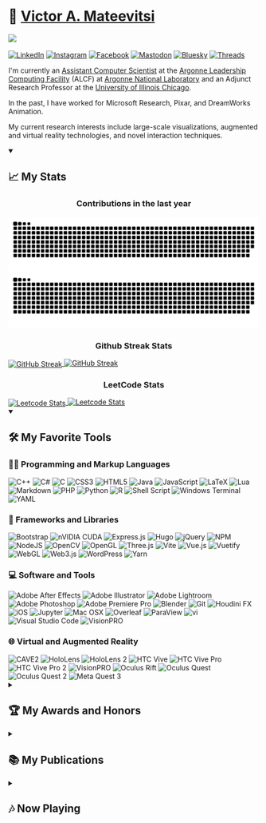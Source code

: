 # 🏡 [Victor A. Mateevitsi](https://vmateevitsi.com)

![](https://komarev.com/ghpvc/?username=mvictoras&color=blue)

<a href="https://www.linkedin.com/in/mvictoras/" target="_blank"><img src="https://img.shields.io/badge/LinkedIn-%230077B5.svg?&style=flat-square&logo=linkedin&logoColor=white" alt="LinkedIn"></a>
<a href="https://www.instagram.com/mvictoras/" target="_blank"><img src="https://img.shields.io/badge/Instagram-%23E4405F.svg?&style=flat-square&logo=instagram&logoColor=white" alt="Instagram"></a>
<a href="https://www.facebook.com/vmateevitsi" target="_blank"><img src="https://img.shields.io/badge/Facebook-%231877F2.svg?&style=flat-square&logo=facebook&logoColor=white" alt="Facebook"></a>
<a href="https://hci.social/@mvictoras" target="_blank"><img src="https://img.shields.io/badge/Mastodon-%232B90D9.svg?&style=flat-square&logo=mastodon&logoColor=white" alt="Mastodon"></a>
<a href="https://bsky.app/profile/vmateevitsi.com" target="_blank"><img src="https://img.shields.io/badge/Bluesky-%231185FE.svg?&style=flat-square&logo=bluesky&logoColor=white" alt="Bluesky"></a>
<a href="https://www.threads.net/@mvictoras" target="_blank"><img src="https://img.shields.io/badge/Threads-%23000000.svg?&style=flat-square&logo=threads&logoColor=white" alt="Threads"></a>

I'm currently an [Assistant Computer Scientist](https://www.alcf.anl.gov/about/people/victor-mateevitsi) at the [Argonne Leadership Computing Facility](https://alcf.anl.gov) (ALCF) at [Argonne National Laboratory](https://www.anl.gov) and an Adjunct Research Professor at the [University of Illinois Chicago](https://www.uic.edu).

In the past, I have worked for Microsoft Research, Pixar, and DreamWorks Animation.

My current research interests include large-scale visualizations, augmented and virtual reality technologies, and novel interaction techniques.

<details open>
  <summary><h2>📈 My Stats</h2></summary>

  <!-- Contribution Heatmap with Snake Animation -->
  <p align="center">
    <h3 align="center">Contributions in the last year</h3>
  </p>
  <img src="https://github.com/mvictoras/mvictoras/blob/output/ocean.svg?color_snake=#15F8EB&color_dots=#bfd6f6,#8dbdff,#64a1f4,#4b91f1,#3c7dd9#gh-dark-mode-only" alt="Snake animation">
  <img src="https://github.com/mvictoras/mvictoras/blob/output/github-snake.svg?color_snake=#00FC58#gh-light-mode-only" alt="Snake animation">

  <!-- Github Streak Stats -->
  <p align="center">
    <h3 align="center">Github Streak Stats</h3>
  </p>
  <a href="#gh-dark-mode-only">
    <img align="center" src="https://github-readme-streak-stats.herokuapp.com?user=mvictoras&border_radius=20&theme=tokyonight#gh-dark-mode-only" alt="GitHub Streak">
  </a>
  <a href="#gh-light-mode-only">
    <img src="https://github-readme-streak-stats.herokuapp.com?user=mvictoras&border_radius=20&theme=default#gh-light-mode-only" alt="GitHub Streak">
  </a>
  
  <!-- LeetCode Stats -->
  <p align="center">
    <h3 align="center">LeetCode Stats</h3>
  </p>
  <a href="https://leetcode.com/mvictoras#gh-dark-mode-only">
    <img align="center" src="https://leetcard.jacoblin.cool/mvictoras?border=1&radius=20&theme=unicorn#gh-dark-mode-only" alt="Leetcode Stats">
  </a>
  <a href="https://leetcode.com/mvictoras#gh-light-mode-only">
    <img src="https://leetcard.jacoblin.cool/mvictoras?border=1&radius=20&theme=light#gh-light-mode-only" alt="Leetcode Stats">
  </a>
</details>

<details open>
  <summary><h2>🛠️ My Favorite Tools</h2></summary>
  
  <h3>👨‍💻 Programming and Markup Languages</h3>
  <img src="https://img.shields.io/badge/C++-%2300599C.svg?&logo=c%2B%2B&logoColor=white" alt="C++"/>
  <img src="https://img.shields.io/badge/C%23-%23239120.svg?logo=csharp&logoColor=white" alt="C#"/>
  <img src="https://img.shields.io/badge/C-%2300599C.svg?logo=c&logoColor=white" alt="C"/>
  <img src="https://img.shields.io/badge/CSS3-%231572B6.svg?logo=css3&logoColor=white" alt="CSS3"/>
  <img src="https://img.shields.io/badge/HTML5-%23E34F26.svg?logo=html5&logoColor=white" alt="HTML5"/>
  <img src="https://img.shields.io/badge/Java-%23ED8B00.svg?logo=openjdk&logoColor=white" alt="Java"/>
  <img src="https://img.shields.io/badge/JavaScript-%23323330.svg?logo=javascript&logoColor=%23F7DF1E" alt="JavaScript"/>
  <img src="https://img.shields.io/badge/LaTeX-%23008080.svg?logo=latex&logoColor=white" alt="LaTeX"/>
  <img src="https://img.shields.io/badge/Lua-%232C2D72.svg?logo=lua&logoColor=white" alt="Lua"/>
  <img src="https://img.shields.io/badge/Markdown-%23000000.svg?logo=markdown&logoColor=white" alt="Markdown"/>
  <img src="https://img.shields.io/badge/PHP-%23777BB4.svg?logo=php&logoColor=white" alt="PHP"/>
  <img src="https://img.shields.io/badge/Python-3670A0?logo=python&logoColor=ffdd54" alt="Python"/>
  <img src="https://img.shields.io/badge/R-%23276DC3.svg?logo=r&logoColor=white" alt="R"/>
  <img src="https://img.shields.io/badge/Shell_Script-%23121011.svg?logo=gnu-bash&logoColor=white" alt="Shell Script"/>
  <img src="https://img.shields.io/badge/Windows%20Terminal-%234D4D4D.svg?logo=windows-terminal&logoColor=white" alt="Windows Terminal"/>
  <img src="https://img.shields.io/badge/YAML-%23ffffff.svg?logo=yaml&logoColor=151515" alt="YAML"/>

  <h3>🧰 Frameworks and Libraries</h3>
  <img src="https://img.shields.io/badge/Bootstrap-%238511FA.svg?logo=bootstrap&logoColor=white" alt="Bootstrap"/>
  <img src="https://img.shields.io/badge/CUDA-000000.svg?logo=nVIDIA&logoColor=green" alt="nVIDIA CUDA"/>
  <img src="https://img.shields.io/badge/Express.js-%23404d59.svg?logo=express&logoColor=%2361DAFB" alt="Express.js"/>
  <img src="https://img.shields.io/badge/Hugo-black.svg?logo=Hugo&logoColor=white" alt="Hugo"/>
  <img src="https://img.shields.io/badge/jQuery-%230769AD.svg?logo=jquery&logoColor=white" alt="jQuery"/>
  <img src="https://img.shields.io/badge/NPM-%23CB3837.svg?logo=npm&logoColor=white" alt="NPM"/>
  <img src="https://img.shields.io/badge/Node.js-6DA55F.svg?logo=node.js&logoColor=white" alt="NodeJS"/>
  <img src="https://img.shields.io/badge/OpenCV-%23white.svg?logo=opencv&logoColor=white" alt="OpenCV"/>
  <img src="https://img.shields.io/badge/OpenGL-%23FFFFFF.svg?logo=opengl&logoColor=white" alt="OpenGL"/>
  <img src="https://img.shields.io/badge/Three.js-black.svg?logo=three.js&logoColor=white" alt="Three.js"/>
  <img src="https://img.shields.io/badge/Vite-%23646CFF.svg?logo=vite&logoColor=white" alt="Vite"/>
  <img src="https://img.shields.io/badge/Vue.js-%2335495e.svg?logo=vuedotjs&logoColor=%234FC08D" alt="Vue.js"/>
  <img src="https://img.shields.io/badge/Vuetify-1867C0.svg?logo=vuetify&logoColor=AEDDFF" alt="Vuetify"/>
  <img src="https://img.shields.io/badge/WebGL-990000.svg?logo=webgl&logoColor=white" alt="WebGL"/>
  <img src="https://img.shields.io/badge/Web3.js-F16822.svg?logo=web3.js&logoColor=white" alt="Web3.js"/>
  <img src="https://img.shields.io/badge/WordPress-%23117AC9.svg?logo=WordPress&logoColor=white" alt="WordPress"/>
  <img src="https://img.shields.io/badge/Yarn-%232C8EBB.svg?logo=yarn&logoColor=white" alt="Yarn"/>

  <h3>💻 Software and Tools</h3>
  <img src="https://img.shields.io/badge/Adobe%20After%20Effects-9999FF.svg?logo=Adobe%20After%20Effects&logoColor=white" alt="Adobe After Effects"/>
  <img src="https://img.shields.io/badge/Adobe%20Illustrator-%23FF9A00.svg?logo=Adobe%20illustrator&logoColor=white" alt="Adobe Illustrator"/>
  <img src="https://img.shields.io/badge/Adobe%20Lightroom-31A8FF.svg?logo=Adobe%20Lightroom&logoColor=white" alt="Adobe Lightroom"/>
  <img src="https://img.shields.io/badge/Adobe%20Photoshop-%2331A8FF.svg?logo=adobe%20photoshop&logoColor=white" alt="Adobe Photoshop"/>
  <img src="https://img.shields.io/badge/Adobe%20Premiere%20Pro-9999FF.svg?logo=Adobe%20Premiere%20Pro&logoColor=white" alt="Adobe Premiere Pro"/>
  <img src="https://img.shields.io/badge/Blender-%23F5792A.svg?logo=blender&logoColor=white" alt="Blender"/>
  <img src="https://img.shields.io/badge/Git-F05033.svg?logo=git&logoColor=white" alt="Git"/>
  <img src="https://img.shields.io/badge/Houdini%20FX-%23FF4713.svg?logo=houdini&logoColor=white" alt="Houdini FX"/>
  <img src="https://img.shields.io/badge/iOS-000000.svg?logo=apple&logoColor=white" alt="iOS"/>
  <img src="https://img.shields.io/badge/Jupyter-F37626.svg?logo=Jupyter&logoColor=white" alt="Jupyter"/>
  <img src="https://img.shields.io/badge/Mac%20OSX-000000.svg?logo=apple&logoColor=white" alt="Mac OSX"/>
  <img src="https://img.shields.io/badge/Overleaf-%2344B78B.svg?logo=overleaf&logoColor=white" alt="Overleaf"/>
  <img src="https://img.shields.io/badge/ParaView-%234EA1D3.svg?logo=paraview&logoColor=white" alt="ParaView"/>
  <img src="https://img.shields.io/badge/vi-%23000000.svg?logo=vim&logoColor=white" alt="vi"/>
  <img src="https://img.shields.io/badge/Visual%20Studio%20Code-0078d7.svg?logo=visual-studio-code&logoColor=white" alt="Visual Studio Code"/>
  <img src="https://img.shields.io/badge/VisionPRO-000000.svg?logo=apple&logoColor=white" alt="VisionPRO"/>

  <h3>🌐 Virtual and Augmented Reality</h3>
  <img src="https://img.shields.io/badge/CAVE2-00AEEF.svg?logo=none&logoColor=white" alt="CAVE2"/>
  <img src="https://img.shields.io/badge/HoloLens-0078D7.svg?logo=microsoft&logoColor=white" alt="HoloLens"/>
  <img src="https://img.shields.io/badge/HoloLens%202-0078D7.svg?logo=microsoft&logoColor=white" alt="HoloLens 2"/>
  <img src="https://img.shields.io/badge/HTC%20Vive-0094F8.svg?logo=htc&logoColor=white" alt="HTC Vive"/>
  <img src="https://img.shields.io/badge/HTC%20Vive%20Pro-0094F8.svg?logo=htc&logoColor=white" alt="HTC Vive Pro"/>
  <img src="https://img.shields.io/badge/HTC%20Vive%20Pro%202-0094F8.svg?logo=htc&logoColor=white" alt="HTC Vive Pro 2"/>
  <img src="https://img.shields.io/badge/VisionPRO-000000.svg?logo=apple&logoColor=white" alt="VisionPRO"/>
  <img src="https://img.shields.io/badge/Oculus%20Rift-1C1E20.svg?logo=oculus&logoColor=white" alt="Oculus Rift"/>
  <img src="https://img.shields.io/badge/Oculus%20Quest-1C1E20.svg?logo=oculus&logoColor=white" alt="Oculus Quest"/>
  <img src="https://img.shields.io/badge/Oculus%20Quest%202-1C1E20.svg?logo=oculus&logoColor=white" alt="Oculus Quest 2"/>
  <img src="https://img.shields.io/badge/Meta%20Quest%203-1C1E20.svg?logo=meta&logoColor=white" alt="Meta Quest 3"/>
</details>

<details>
  <summary><h2>🏆 My Awards and Honors</h2></summary>

  - **Best Paper Award**  
    *2023, [ISAV 2023 Workshop](https://www.alcf.anl.gov/news/alcf-team-wins-best-paper-award-isav-2023-workshop)*

  - **IEEE Scientific Visualization Contest Winner**  
    *2023, [IEEE VIS Conference](https://www.computer.org/csdl/magazine/cg/5555/01/10637909/1ZqVqf74oKc)*

  - **IEEE Scientific Visualization Contest, Best Workflow**  
    *2023, [IEEE VIS Conference](https://www.computer.org/csdl/magazine/cg/5555/01/10637909/1ZqVqf74oKc)*

  - **Argonne Impact Award**  
    *2023, Argonne National Laboratory*
  
  - **TEDx Speaker**  
    *2016, [TEDxUofIChicago](https://www.youtube.com/watch?v=gtU-6cxi1OA)*
  
  - **Alien of Extraordinary Ability**  
    *2016, US Green Card*
  
  - **Dean’s Scholar Award**  
    *2015, [University of Illinois at Chicago](hhttps://www.evl.uic.edu/events/2088)*
  
  - **20 in their 20s**  
    *2014, [Crain’s Chicago Business](https://www.chicagobusiness.com/awards/20-their-20s-victor-mateevitsi)*
  
  - **Best Paper Award**  
    *2014, [IEEE CollaborateCom](https://sage2.sagecommons.org/2014/10/26/sage2-gets-best-paper-award-at-collaboratecom-2014/)*
  
  - **Fifty For The Future®**  
    *2013, [Illinois Technology Foundation](https://today.uic.edu/computer-science-students-among-fifty-for-future/)*
  
  - **Certificate of Appreciation for outstanding performance and lasting contribution to Wearable Technology**  
    *2013, MIT Enterprise Forum Chicago*
  
  - **Best Augmented Reality Hardware (Finalist)**  
    *2013, Augmented World Expo*
  
  - **Image of Research (Finalist)**  
    *2013, University of Illinois at Chicago*

</details>


<details>
  <summary><h2>📚 My Publications</h2></summary>

  1. Martin, A., Liu, G., Ladd, W., Lee, S., Gounley, J., Vetter, J., Patel, S., Rizzi, S., **Mateevitsi, V.**, Insley, J. and Randles, A. (2023, November). Performance Evaluation of Heterogeneous GPU Programming Frameworks for Hemodynamic Simulations. In *Proceedings of the SC'23 Workshops of The International Conference on High Performance Computing, Network, Storage, and Analysis (pp. 1126-1137)*.

  2. **V. A. Mateevitsi**, M. Bode, N. Ferrier, P. Fischer, J. H. Göbbert, J. A. Insley, Y. H. Lan, M. Min, M. E. Papka, S. Patel, S. Rizzi, and J. Windgassen. 2023. Scaling Computational Fluid Dynamics: In Situ Visualization of NekRS using SENSEI. In *Workshops of The International Conference on High Performance Computing, Network, Storage, and Analysis (SC-W 2023)*, November 12–17, 2023, Denver, CO, USA. ACM, New York, NY, USA, 6 pages.

  3. Wu, Q., Insley, J. A., **Mateevitsi, V. A.**, Rizzi, S., & Ma, K. L. (2022, October). Distributed Volumetric Neural Representation for in situ Visualization and Analysis. In *2022 IEEE 12th Symposium on Large Data Analysis and Visualization (LDAV)* (pp. 1-2). IEEE.
  
  4. **Tishchenko, N., Ferrier, N., Insley, J. A., **Mateevitsi, V. A.**, Papka, M. E., Rizzi, S., & Tan, J.** (2022, October). Toward Bi-directional In Situ Visualization and Analysis of Blood Flow Simulations With Dynamic Deforming Walls. In *2022 IEEE 12th Symposium on Large Data Analysis and Visualization (LDAV)* (pp. 1-2). IEEE.
  
  5. **Ortiz, J. A., Insley, J. A., Knowles, J., Mateevitsi, V. A., Papka, M. E., & Rizzi, S.** (2022, October). Massive Data Visualization Techniques for use in Virtual Reality Devices. In *2022 IEEE 12th Symposium on Large Data Analysis and Visualization (LDAV)* (pp. 1-2). IEEE.
  
  6. **Nealey, I., Ferrier, N., Insley, J. A., Mateevitsi, V. A., Rizzi, S., & Schulze, J.** (2022, October). Sort-Last In-Transit Data Visualization with SENSEI, Catalyst, and Unreal Engine. In *2022 IEEE 12th Symposium on Large Data Analysis and Visualization (LDAV)* (pp. 1-2). IEEE.
  
  7. **Nealey, I., Ferrier, N., Insley, J. A., Mateevitsi, V. A., Papka, M. E., & Rizzi, S.** (2022, May). Cinema Transfer: A Containerized Visualization Workflow. In *International Conference on High Performance Computing* (pp. 324-343). Cham: Springer International Publishing.
  
  8. **Yang, O., Papakostas, M., Scott, J. M., O'Neill, E. R., Kondrashov, K. S., Mateevitsi, V. A., ... & Dittberner, A. B.** (2022). CheckMyFit: Ear Selfie to Assist User Insertion of Hearing Aids. *Proceedings of the ACM on Human-Computer Interaction*, 6(MHCI), 1-21.
  
  9. **Bucaro, C., Murphy, N., Ferrier, J., Insley, V. Mateevitsi, M. E. Papka, S. Rizzi, J. Tan.** Instrumenting Multiphysics Blood Flow Simulation Codes for In Situ Visualization and Analysis. In *2021 IEEE 11th Symposium on Large Data Analysis and Visualization (LDAV)*, IEEE, 2021.
  
  10. **J. Novak, J. Archer, V. Mateevitsi, and S. Jones.** (2016). Communication, machines & human augmentics. *Communication+ 1*, 1(2016): 51-35.
  
  11. **J. Lanier, V. Mateevitsi, K. Rathinavel, L. Shapira, J. Menke, P. Therien, J. Hudman, G. Speiginer, A. Stevenson Won, A. Banburski, X. Benavides, J. Amores, J. Porras Lurashi and W. Chang.** The RealityMashers: Augmented Reality Wide Field-of-View Optical See-Through Head Mounted Displays. In *15th IEEE International Symposium on Mixed and Augmented Reality (ISMAR)*, 2016.
  
  12. **J. Novak, J. Archer, V. Mateevitsi, and S. Jones.** Communication, Machines & Human Augmentics. To appear in *Communication+ 1* journal, 2016.

  13. **L. Renambot, T. Marrinan, J. Aurisano, A. Nishimoto, V. Mateevitsi, K. Bharadwaj, L. Long, A. Johnson, M. Brown, and J. Leigh.** SAGE2: A collaboration portal for scalable resolution displays. *Future Generation Computer Systems*, 54 (2016): 296-305.

  14. **V. Mateevitsi, T. Patel, J. Leigh, and B. Levy.** (2015). Reimagining the microscope in the 21st century using the scalable adaptive graphics environment. *Journal of Pathology Informatics*, 6(2015).
  
  15. **V. Mateevitsi, and B. Levy.** (2014). Scalable Adaptive Graphics Environment: A Novel Way to View and Manipulate Whole-Slide Images. *Analytical Cellular Pathology 2014* (2014).
  
  16. **T. Marrinan, J. Aurisano, A. Nishimoto, K. Bharadwaj, V. Mateevitsi, L. Renambot, L. Long, A. Johnson, and J. Leigh.** (2014). SAGE2: A New Approach for Data Intensive Collaboration Using Scalable Resolution Shared Displays. In *Proceedings of the IEEE International Conference on Collaborative Computing: Networking, Applications and Worksharing, 2014.* **Best Paper Award**
  
  17. **A. Febretti, A. Nishimoto, V. Mateevitsi, L. Renambot, A. Johnson, and J. Leigh.** (2014). Omegalib: A multi-view application framework for hybrid reality display environments. In *Virtual Reality (VR), 2014 IEEE*, pp. 9-14. IEEE, 2014.
  
  18. **V. Mateevitsi, K. Reda, J. Leigh, and A. Johnson.** (2014). The health bar: a persuasive ambient display to improve the office worker's well being. In *Proceedings of the 5th Augmented Human International Conference*, p. 21. ACM, 2014.
  
  19. **M.A. Bassiony, B.J. Vesper, V.A. Mateevitsi, K.M. Elseth, M.D. Colvar, K.D. Garcia, J. Leigh, J.A. Radoscevich.** (2014). Immunohistochemical Evaluation of Bleeding Control Induced by Holmium Laser and Biolase Dental Laser As Coagulating Devices of Incisional Wounds. In *Proceedings of the UIC College of Dentistry Clinic and Research Day 2014*, Chicago, IL, March 6, 2014.
  
  20. **V. Mateevitsi, B. Haggadone, J. Leigh, B. Kunzer, and R.V. Kenyon.** (2013). Sensing the environment through SpiderSense. In *Proceedings of the 4th Augmented Human International Conference*, pp. 51-57. ACM, 2013.
  
  21. **C. Offord, K. Reda, and V. Mateevitsi.** (2013). Context-dependent navigation in a collectively foraging species of ant, Messor cephalotes. *Insectes Sociaux*, 60, no. 3 (2013): 361-368.
  
  22. **K. Reda, V. Mateevitsi, and C. Offord.** (2013). A human-computer collaborative workflow for the acquisition and analysis of terrestrial insect movement in behavioral field studies. *EURASIP Journal on Image and Video Processing*, 2013, no. 1 (2013): 1-17.
  
  23. **K. Reda, A. Johnson, V. Mateevitsi, C. Offord, and J. Leigh.** (2012). Scalable visual queries for data exploration on large, high-resolution 3D displays. In *High Performance Computing, Networking, Storage and Analysis (SCC), 2012 SC Companion*, pp. 196-205. IEEE, 2012.

  24. **K. Reda, A. Johnson, V. Mateevitsi, C. Offord, and J. Leigh.** (2012). Scalable visual queries for data exploration on large, high-resolution 3D displays. In *High Performance Computing, Networking, Storage and Analysis (SCC), 2012 SC Companion*, pp. 196-205. IEEE, 2012.

  25. **A. Febretti, V.A. Mateevitsi, D. Chau, A. Nishimoto, B. McGinnis, J. Misterka, A. Johnson, and J. Leigh.** (2011). The OmegaDesk: towards a hybrid 2D and 3D work desk. In *Advances in Visual Computing*, pp. 13-23. Springer Berlin Heidelberg, 2011.
  
  26. **G. Doumenis, S. Papastefanos, V. Mateevitsi, F. Andritsopoulos, N. Achilleopoulos, and A.V. Mikhalev.** (2008). Video index and search services based on content identification features. In *Broadband Multimedia Systems and Broadcasting, 2008 IEEE International Symposium on*, pp. 1-4. IEEE, 2008.
  
  27. **V. Mateevitsi, M. Sfakianos, G. Lepouras, and C. Vassilakis.** (2008). A game-engine based virtual museum authoring and presentation system. In *Proceedings of the 3rd international conference on Digital Interactive Media in Entertainment and Arts*, pp. 451-457. ACM, 2008.

</details>

<details>
  <summary><h2>🎶 Now Playing</h2></summary>
  <a href="https://www.last.fm/user/mvictoras"><img src="https://lastfm-recently-played.vercel.app/api?user=mvictoras"></a>
</details>
